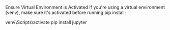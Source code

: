 Ensure Virtual Environment is Activated
If you're using a virtual environment (venv), make sure it's activated before running pip install:

venv\Scripts\activate
pip install jupyter